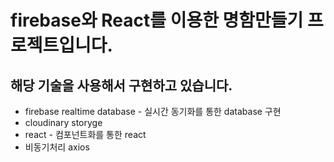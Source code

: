 # firebase와 React를 이용한 명함만들기 프로젝트입니다.

## 해당 기술을 사용해서 구현하고 있습니다.
- firebase realtime database - 실시간 동기화를 통한 database 구현
- cloudinary storyge
- react - 컴포넌트화를 통한 react 
- 비동기처리 axios
